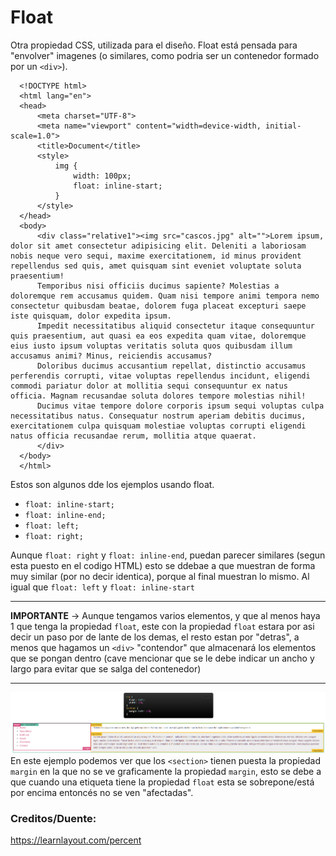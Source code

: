 # Float
Otra propiedad CSS, utilizada para el diseño.
Float está pensada para "envolver" imagenes (o similares, como podria ser un contenedor formado por un `<div>`).
```
  <!DOCTYPE html>
  <html lang="en">
  <head>
      <meta charset="UTF-8">
      <meta name="viewport" content="width=device-width, initial-scale=1.0">
      <title>Document</title>
      <style>
          img {
              width: 100px;
              float: inline-start;
          }
      </style>
  </head>
  <body>
      <div class="relative1"><img src="cascos.jpg" alt="">Lorem ipsum, dolor sit amet consectetur adipisicing elit. Deleniti a laboriosam nobis neque vero sequi, maxime exercitationem, id minus provident repellendus sed quis, amet quisquam sint eveniet voluptate soluta praesentium!
      Temporibus nisi officiis ducimus sapiente? Molestias a doloremque rem accusamus quidem. Quam nisi tempore animi tempora nemo consectetur quibusdam beatae, dolorem fuga placeat excepturi saepe iste quisquam, dolor expedita ipsum.
      Impedit necessitatibus aliquid consectetur itaque consequuntur quis praesentium, aut quasi ea eos expedita quam vitae, doloremque eius iusto ipsum voluptas veritatis soluta quos quibusdam illum accusamus animi? Minus, reiciendis accusamus?
      Doloribus ducimus accusantium repellat, distinctio accusamus perferendis corrupti, vitae voluptas repellendus incidunt, eligendi commodi pariatur dolor at mollitia sequi consequuntur ex natus officia. Magnam recusandae soluta dolores tempore molestias nihil!
      Ducimus vitae tempore dolore corporis ipsum sequi voluptas culpa necessitatibus natus. Consequatur nostrum aperiam debitis ducimus, exercitationem culpa quisquam molestiae voluptas corrupti eligendi natus officia recusandae rerum, mollitia atque quaerat.
      </div>
  </body>
  </html>
```
Estos son algunos dde los ejemplos usando float.
* `float: inline-start;`
* `float: inline-end;`
* `float: left;`
* `float: right;`


Aunque `float: right` y `float: inline-end`, puedan parecer similares (segun esta puesto en el codigo HTML) esto se ddebae a que muestran de forma muy similar (por no decir identica), porque al final muestran lo mismo. Al igual que `float: left` y `float: inline-start`

---
**IMPORTANTE** -> Aunque tengamos varios elementos, y que al menos haya 1 que tenga la propiedad `float`, este con la propiedad `float` estara por asi decir un paso por de lante de los demas, el resto estan por "detras", a menos que hagamos un `<div>` "contendor" que almacenará los elementos que se pongan dentro (cave mencionar que se le debe indicar un ancho y largo para evitar que se salga del contenedor)

---
![Ejemplo](./Ejemplo.png)
En este ejemplo podemos ver que los `<section>` tienen puesta la propiedad `margin` en la que no se ve graficamente la propiedad `margin`, esto se debe a que cuando una etiqueta tiene la propiedad `float` esta se sobrepone/está por encima entoncés no se ven "afectadas".

### Creditos/Duente: 
https://learnlayout.com/percent
